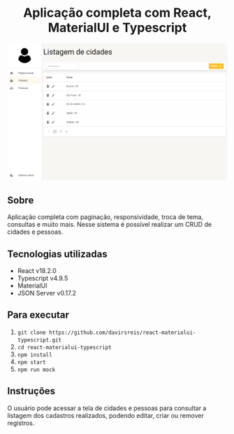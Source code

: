 <div align="center">
    <h1>Aplicação completa com React, MaterialUI e Typescript</h1>
</div>

<div align="center">
  <img src="./src/img/demonstrativo.png" >
</div>

## Sobre
Aplicação completa com paginação, responsividade, troca de tema, consultas e muito mais. Nesse sistema é possível realizar um CRUD de cidades e pessoas.

## Tecnologias utilizadas
* React v18.2.0
* Typescript v4.9.5
* MaterialUI
* JSON Server v0.17.2

## Para executar
1. `git clone https://github.com/davirsreis/react-materialui-typescript.git`
2. `cd react-materialui-typescript`
3. `npm install`
4. `npm start`
5. `npm run mock`

## Instruções
O usuário pode acessar a tela de cidades e pessoas para consultar a listagem dos cadastros realizados, podendo editar, criar ou remover registros.
